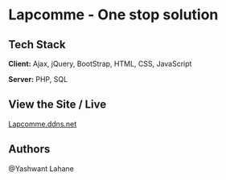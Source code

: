 
# Lapcomme - One stop solution 



## Tech Stack

**Client:** Ajax, jQuery, BootStrap, HTML, CSS, JavaScript

**Server:** PHP, SQL


## View the Site / Live

[Lapcomme.ddns.net](https://lapcommee.000webhostapp.com/)


## Authors

@Yashwant Lahane
